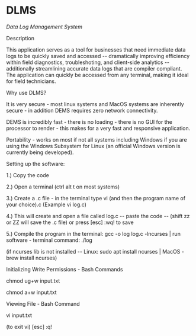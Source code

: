 # DLMS

*Data Log Management System*  

Description

This application serves as a tool for businesses that need immediate data logs to be quickly saved and accessed -- dramatically improving efficiency within field diagnostics, troubleshoting, and client-side analytics -- additionally streamlining accurate data logs that are compiler compliant. The application can quickly be accessed from any terminal, making it ideal for field technicians.

Why use DLMS?

It is very secure - most linux systems and MacOS systems are inherently secure - in addition DEMS requires zero network connectivity.

DEMS is incredibly fast - there is no loading - there is no GUI for the processor to render - this makes for a very fast and responsive application.

Portability - works on most if not all systems including Windows if you are using the Windows Subsystem for Linux (an official Windows version is currently being developed).

Setting up the software:

1.) Copy the code

2.) Open a terminal (ctrl alt t on most systems)

3.) Create a .c file - in the terminal type vi (and then the program name of your choice).c (Example vi log.c)

4.) This will create and open a file called log.c -- paste the code -- (shift zz or ZZ will save the .c file) or press [esc] :wq! to save

5.) Compile the program in the terminal: gcc -o log log.c -lncurses | run software - terminal command: ./log

(if ncurses lib is not installed -- Linux: sudo apt install ncurses | MacOS - brew install ncurses)

Initializing Write Permissions - Bash Commands

chmod ug+w input.txt

chmod a+w input.txt

Viewing File - Bash Command

vi input.txt

(to exit vi) [esc] :q!
